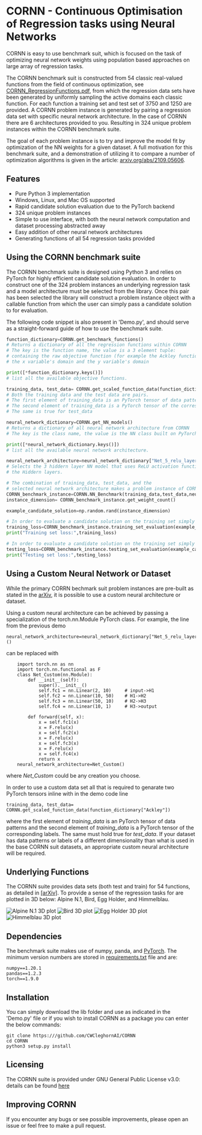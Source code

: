 # CORNN - Continuous Optimisation of Regression tasks using Neural Networks

CORNN is easy to use benchmark suit, which is focused on the task of optimizing neural network weights using population based approaches on large array of regression tasks.

The CORNN benchmark suit is constructed from 54 classic real-valued functions from the field of continuous optimization, see [CORNN_RegressionFunctions.pdf](https://github.com/CWCleghornAI/CORNN/blob/main/CORNN_RegressionFunctions.pdf), from which the regression data sets have been generated by uniformly sampling the active domains each classic function. For each function a training set and test set of 3750 and 1250 are provided.
A CORNN problem instance is generated by pairing a regression data set with specific neural network architecture. In the case of CORNN there are 6 architectures provided to you. Resulting in 324 unique problem instances within the CORNN benchmark suite.

The goal of each problem instance is to try and improve the model fit by optimization of the NN weights for a given dataset. A full motivation for this benchmark suite, and a demonstration of utilizing it to compare a number of optimization algorithms is given in the article: [arxiv.org/abs/2109.05606](http://arxiv.org/abs/2109.05606).


## Features
- Pure Python 3 implementation
- Windows, Linux, and Mac OS supported
- Rapid candidate solution evaluation due to the PyTorch backend
- 324 unique problem instances 
- Simple to use interface, with both the neural network computation and dataset processing abstracted away
- Easy addition of other neural network architectures
- Generating functions of all 54 regression tasks provided

## Using the CORNN benchmark suite
The CORNN benchmark suite is designed using Python 3 and relies on PyTorch for highly efficient candidate solution evaluation. In order to construct one of the 324 problem instances an underlying regression task and a model architecture must be selected from the library. Once this pair has been selected the library will construct a problem instance object with a callable function from which the user can simply pass a candidate solution to for evaluation.

The following code snippet is also present in 'Demo.py', and should serve as a straight-forward guide of how to use the benchmark suite. 
```py
function_dictionary=CORNN.get_benchmark_functions()
# Returns a dictionary of all the regression functions within CORNN
# The key is the function name, the value is a 3 element tuple:
# containing the raw objective function (for example the Ackley function) and
# the x variable's domain and the y variable's domain

print([*function_dictionary.keys()])
# list all the available objective functions.

training_data, test_data= CORNN.get_scaled_function_data(function_dictionary["Ackley"])
# Both the training data and the test data are pairs. 
# The first element of training_data is an PyTorch tensor of data patterns
# The second element of training_data is a PyTorch tensor of the corresponding labels
# The same is true for test_data

neural_network_dictionary=CORNN.get_NN_models()
# Returns a dictionary of all neural network architecture from CORNN
# The key is the class name, the value is the NN class built on PyTorch. 

print([*neural_network_dictionary.keys()])
# list all the available neural network architecture.

neural_network_architecture=neural_network_dictionary["Net_5_relu_layers"]() # the () to instantiate 
# Selects the 3 hiddern layer NN model that uses ReLU activation function within
# the Hiddern layers. 

# The combination of training_data, test_data, and the 
# selected neural network architecture makes a problem instance of CORNN
CORNN_benchmark_instance=CORNN.NN_Benchmark(training_data,test_data,neural_network_architecture)
instance_dimension= CORNN_benchmark_instance.get_weight_count()

example_candidate_solution=np.random.rand(instance_dimension)

# In order to evaluate a candidate solution on the training set simply use:
training_loss=CORNN_benchmark_instance.training_set_evaluation(example_candidate_solution)
print("Training set loss:",training_loss)

# In order to evaluate a candidate solution on the training set simply use:
testing_loss=CORNN_benchmark_instance.testing_set_evaluation(example_candidate_solution)
print("Testing set loss:",testing_loss)
```
## Using a Custom Neural Network or Dataset
While the primary CORRN bechmark suit problem instances are pre-built as stated in the [arXiv](http://arxiv.org/abs/2109.05606), it is possible to use a custom neural architecture or dataset. 

Using a custom neural architecture can be achieved by passing a specialization of the torch.nn.Module PyTorch class. For example, the line from the previous demo
```
neural_network_architecture=neural_network_dictionary["Net_5_relu_layers"]()
```
can be replaced with
```
    import torch.nn as nn
    import torch.nn.functional as F 
    class Net_Custom(nn.Module):
        def __init__(self):
            super().__init__()
            self.fc1 = nn.Linear(2, 10)     # input->H1
            self.fc2 = nn.Linear(10, 50)    # H1->H2
            self.fc3 = nn.Linear(50, 10)    # H2->H3
            self.fc4 = nn.Linear(10, 1)     # H3->output

        def forward(self, x):
            x = self.fc1(x)
            x = F.relu(x)
            x = self.fc2(x)
            x = F.relu(x)
            x = self.fc3(x)
            x = F.relu(x)
            x = self.fc4(x)
            return x
    neural_network_architecture=Net_Custom()
```
where *Net_Custom* could be any creation you choose. 

In order to use a custom data set all that is required to genarate two PyTorch tensors inline with in the demo code line
```
training_data, test_data= CORNN.get_scaled_function_data(function_dictionary["Ackley"])
```
where the first element of *training_data* is an PyTorch tensor of data patterns and the second element of *training_data* is a PyTorch tensor of the corresponding labels. The same must hold true for *test_data*.  If your dataset has data patterns or labels of a different dimensionality than what is used in the base CORNN suit datasets, an appropriate custom neural architecture will be required.



## Underlying Functions
The CORNN suite provides data sets (both test and train) for 54 functions, as detailed in [[arXiv]](http://arxiv.org/abs/2109.05606). To provide a sense of the regression tasks for are plotted in 3D below: Alpine N.1, Bird, Egg Holder, and Himmelblau.

![Alpine N.1 3D plot](function_plots/Alpine_N.1_trimmed.gif)
![Bird 3D plot](function_plots/Bird_trimmed.gif)
![Egg Holder 3D plot](function_plots/Egg_Holder_trimmed.gif)
![Himmelblau 3D plot](function_plots/Himmelblau_trimmed.gif)

## Dependencies
The benchmark suite makes use of numpy, panda, and [PyTorch](https://pytorch.org/). The minimum version numbers are stored in [requirements.txt](requirements.txt) file and are:
```
numpy==1.20.1
pandas==1.2.3
torch==1.9.0
```

## Installation
You can simply download the lib folder and use as indicated in the 'Demo.py' file or if you wish to install CORNN as a package you can enter the below commands:

```
git clone https:///github.com/CWCleghornAI/CORNN
cd CORNN
python3 setup.py install
```
## Licensing
The CORNN suite is provided under GNU General Public License v3.0: details can be found [here](LICENSE.txt) 

## Improving CORNN
If you encounter any bugs or see possible improvements, please open an issue or feel free to make a pull request.
